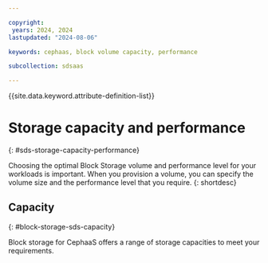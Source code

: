 ```yaml
---

copyright:
 years: 2024, 2024
lastupdated: "2024-08-06"

keywords: cephaas, block volume capacity, performance

subcollection: sdsaas

---
```


{{site.data.keyword.attribute-definition-list}}

# Storage capacity and performance
{: #sds-storage-capacity-performance}

Choosing the optimal Block Storage volume and performance level for your workloads is important. When you provision a volume, you can specify the volume size and the performance level that you require.
{: shortdesc}

## Capacity
{: #block-storage-sds-capacity}

Block storage for CephaaS offers a range of storage capacities to meet your requirements.
